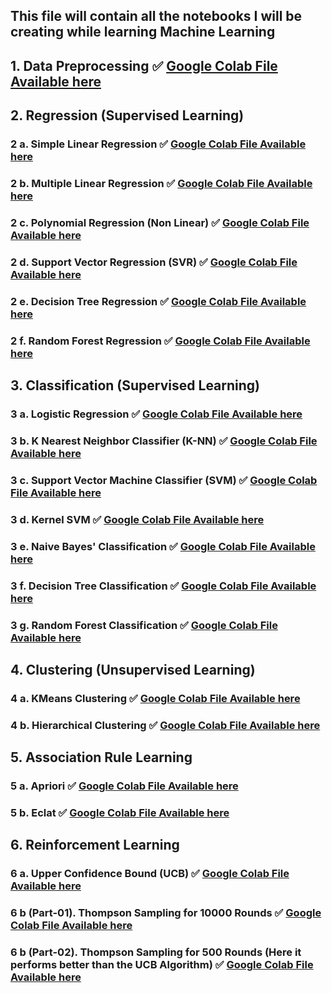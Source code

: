 ## This file will contain all the notebooks I will be creating while learning Machine Learning

## 1. Data Preprocessing ✅ [Google Colab File Available here](https://github.com/lionelsamrat10/machine-learning-a-to-z/blob/main/Data%20Preprocessing/data_preprocessing_tools_samrat.ipynb)
## 2. Regression (Supervised Learning)
### 2 a. Simple Linear Regression ✅ [Google Colab File Available here](https://github.com/lionelsamrat10/machine-learning-a-to-z/blob/main/Regression/Simple%20Linear%20Regression/simple_linear_regression_samrat.ipynb)
### 2 b. Multiple Linear Regression ✅ [Google Colab File Available here](https://github.com/lionelsamrat10/machine-learning-a-to-z/blob/main/Regression/Multiple%20Linear%20Regression/multiple_linear_regression_samrat.ipynb)
### 2 c. Polynomial Regression (Non Linear) ✅ [Google Colab File Available here](https://github.com/lionelsamrat10/machine-learning-a-to-z/blob/main/Regression/Polynomial%20Regression/polynomial_regression_samrat.ipynb)  
### 2 d. Support Vector Regression (SVR) ✅ [Google Colab File Available here](https://github.com/lionelsamrat10/machine-learning-a-to-z/blob/main/Regression/SVR%20(Support%20Vector%20Regression)/support_vector_regression_samrat.ipynb)
### 2 e. Decision Tree Regression ✅ [Google Colab File Available here](https://github.com/lionelsamrat10/machine-learning-a-to-z/blob/main/Regression/Decision%20Tree%20Regression/decision_tree_regression_samrat.ipynb)
### 2 f. Random Forest Regression ✅ [Google Colab File Available here](https://github.com/lionelsamrat10/machine-learning-a-to-z/blob/main/Regression/Random%20Forest%20Regression/random_forest_regression_samrat.ipynb)

## 3. Classification (Supervised Learning)
### 3 a. Logistic Regression ✅ [Google Colab File Available here](https://github.com/lionelsamrat10/machine-learning-a-to-z/blob/main/Classification/Logistic%20Regression/logistic_regression_samrat.ipynb)
### 3 b. K Nearest Neighbor Classifier (K-NN) ✅ [Google Colab File Available here](https://github.com/lionelsamrat10/machine-learning-a-to-z/blob/main/Classification/K%20Nearest%20Neighbor%20Classifier/k_nearest_neighbors_samrat.ipynb)
### 3 c. Support Vector Machine Classifier (SVM) ✅ [Google Colab File Available here](https://github.com/lionelsamrat10/machine-learning-a-to-z/blob/main/Classification/Support%20Vector%20Machine(SVM)/support_vector_machine_samrat.ipynb)
### 3 d. Kernel SVM ✅ [Google Colab File Available here](https://github.com/lionelsamrat10/machine-learning-a-to-z/tree/main/Classification/Kernel%20SVM)
### 3 e. Naive Bayes' Classification ✅ [Google Colab File Available here](https://github.com/lionelsamrat10/machine-learning-a-to-z/blob/main/Classification/Naive%20Bayes%20Classification/naive_bayes_samrat.ipynb)
### 3 f. Decision Tree Classification ✅ [Google Colab File Available here](https://github.com/lionelsamrat10/machine-learning-a-to-z/blob/main/Classification/Decision%20Tree%20Classifier/decision_tree_classification_samrat.ipynb)
### 3 g. Random Forest Classification ✅ [Google Colab File Available here](https://github.com/lionelsamrat10/machine-learning-a-to-z/blob/main/Classification/Decision%20Tree%20Classifier/decision_tree_classification_samrat.ipynb)

## 4. Clustering (Unsupervised Learning)
### 4 a. KMeans Clustering ✅ [Google Colab File Available here](https://github.com/lionelsamrat10/machine-learning-a-to-z/blob/main/Clustering/K%20Means%20Clustering/k_means_clustering_samrat.ipynb)
### 4 b. Hierarchical Clustering ✅ [Google Colab File Available here](https://github.com/lionelsamrat10/machine-learning-a-to-z/blob/main/Clustering/Hierarchical%20Clustering/hierarchical_clustering_samrat.ipynb)

## 5. Association Rule Learning
### 5 a. Apriori ✅ [Google Colab File Available here](https://github.com/lionelsamrat10/machine-learning-a-to-z/blob/main/Association%20Rule%20Learning/Apriori/apriori_samrat.ipynb)
### 5 b. Eclat ✅ [Google Colab File Available here](https://github.com/lionelsamrat10/machine-learning-a-to-z/blob/main/Association%20Rule%20Learning/Eclat/eclat_samrat.ipynb)

## 6. Reinforcement Learning
### 6 a. Upper Confidence Bound (UCB) ✅ [Google Colab File Available here](https://github.com/lionelsamrat10/machine-learning-a-to-z/blob/main/Reinforcement%20Learning/Upper%20Confidence%20Bound%20(UCB)/upper_confidence_bound_samrat.ipynb)
### 6 b (Part-01). Thompson Sampling for 10000 Rounds ✅ [Google Colab File Available here](https://github.com/lionelsamrat10/machine-learning-a-to-z/blob/main/Reinforcement%20Learning/Thompson%20Sampling/Copy_of_thompson_sampling_samrat_for_10000_rounds.ipynb)
### 6 b (Part-02). Thompson Sampling for 500 Rounds (Here it performs better than the UCB Algorithm) ✅ [Google Colab File Available here](https://github.com/lionelsamrat10/machine-learning-a-to-z/blob/main/Reinforcement%20Learning/Thompson%20Sampling/thompson_sampling_samrat_for_500_rounds.ipynb)
